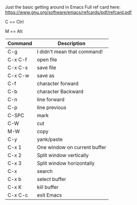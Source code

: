 Just the basic getting around in Emacs
Full ref card here:
https://www.gnu.org/software/emacs/refcards/pdf/refcard.pdf

C == Ctrl

M == Alt

| Command | Description |
|---------|-------------|
| C-g | I didn't mean that command!|
| C-x C-f | open file |
| C-x C-s | save file |
| C-x C-w | save as |
| C-f | character forward |
| C-b | character Backward |
| C-n | line forward |
| C-p | line previous |
| C-SPC | mark |
| C-W | cut |
| M-W | copy |
| C-y | yank/paste |
| C-x 1 |	One window on current buffer |
| C-x 2 |	Split window vertically |
| C-x 3 |	Split window horizontally |
| C-x | search |
| C-x b | select buffer |
| C-x K | kill buffer |
| C-x C-c | exit Emacs |
